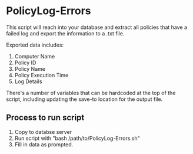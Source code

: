 # PolicyLog-Errors

This script will reach into your database and extract all policies that have a failed log and export the information to a .txt file. 

Exported data includes:
1. Computer Name
1. Policy ID
1. Policy Name
1. Policy Execution Time
1. Log Details

There's a number of variables that can be hardcoded at the top of the script, including updating the save-to location for the output file.

## Process to run script
1. Copy to databse server
1. Run script with "bash /path/to/PolicyLog-Errors.sh"
1. Fill in data as prompted.
